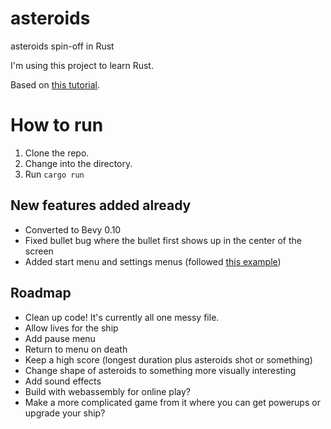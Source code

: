 # asteroids
asteroids spin-off in Rust

I'm using this project to learn Rust. 

Based on [this tutorial](https://github.com/yishn/lets-code/tree/main/asteroids). 

# How to run
1. Clone the repo. 
2. Change into the directory. 
3. Run `cargo run`

## New features added already
- Converted to Bevy 0.10
- Fixed bullet bug where the bullet first shows up in the center of the screen
- Added start menu and settings menus (followed [this example](https://github.com/bevyengine/bevy/blob/release-0.10.0/examples/games/game_menu.rs))

## Roadmap
- Clean up code! It's currently all one messy file. 
- Allow lives for the ship
- Add pause menu
- Return to menu on death
- Keep a high score (longest duration plus asteroids shot or something)
- Change shape of asteroids to something more visually interesting
- Add sound effects
- Build with webassembly for online play? 
- Make a more complicated game from it where you can get powerups or upgrade your ship? 
